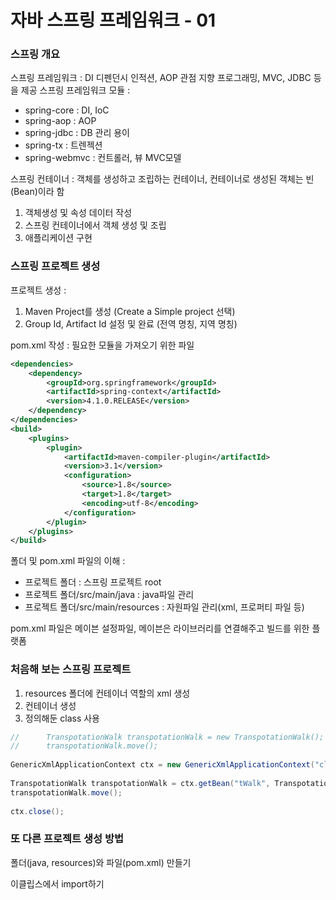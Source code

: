 # 자바 스프링 프레임워크 - 01

### 스프링 개요

스프링 프레임워크 : DI 디펜던시 인적션, AOP 관점 지향 프로그래밍, MVC, JDBC 등을 제공
스프링 프레임워크 모듈 :

- spring-core : DI, IoC
- spring-aop : AOP
- spring-jdbc : DB 관리 용이
- spring-tx : 트렌젝션
- spring-webmvc : 컨트롤러, 뷰 MVC모델

스프링 컨테이너 : 객체를 생성하고 조립하는 컨테이너, 컨테이너로 생성된 객체는 빈(Bean)이라 함
1. 객체생성 및 속성 데이터 작성
2. 스프링 컨테이너에서 객체 생성 및 조립
3. 애플리케이션 구현



### 스프링 프로젝트 생성

프로젝트 생성 : 

1. Maven Project를 생성 (Create a Simple project 선택)
2. Group Id, Artifact Id 설정 및 완료 (전역 명칭, 지역 명칭)

pom.xml 작성 : 필요한 모듈을 가져오기 위한 파일

```xml
<dependencies>
    <dependency>
        <groupId>org.springframework</groupId>
        <artifactId>spring-context</artifactId>
        <version>4.1.0.RELEASE</version>
    </dependency>
</dependencies>    
<build>
    <plugins>
        <plugin>
            <artifactId>maven-compiler-plugin</artifactId>
            <version>3.1</version>
            <configuration>
                <source>1.8</source>
                <target>1.8</target>
                <encoding>utf-8</encoding>
            </configuration>
        </plugin>
    </plugins>
</build>
```



폴더 및 pom.xml 파일의 이해 : 

- 프로젝트 폴더 : 스프링 프로젝트 root
- 프로젝트 폴더/src/main/java : java파일 관리 
- 프로젝트 폴더/src/main/resources : 자원파일 관리(xml, 프로퍼티 파일 등)

pom.xml 파일은 메이븐 설정파일, 메이븐은 라이브러리를 연결해주고 빌드를 위한 플랫폼



### 처음해 보는 스프링 프로젝트

1. resources 폴더에 컨테이너 역할의 xml 생성
2. 컨테이너 생성
3. 정의해둔 class 사용

```java
//		TranspotationWalk transpotationWalk = new TranspotationWalk();
//		transpotationWalk.move();
		
GenericXmlApplicationContext ctx = new GenericXmlApplicationContext("classpath:applicationContext.xml");
		
TranspotationWalk transpotationWalk = ctx.getBean("tWalk", TranspotationWalk.class);
transpotationWalk.move();
		
ctx.close();
```



### 또 다른 프로젝트 생성 방법

폴더(java, resources)와 파일(pom.xml) 만들기

이클립스에서 import하기